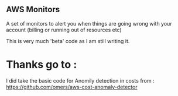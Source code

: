 ## AWS Monitors

A set of monitors to alert you when things are going wrong with your account (billing or running out of resources etc)

This is very much 'beta' code as I am still writing it.


# Thanks go to :

I did take the basic code for Anomily detection in costs from : https://github.com/omers/aws-cost-anomaly-detector


